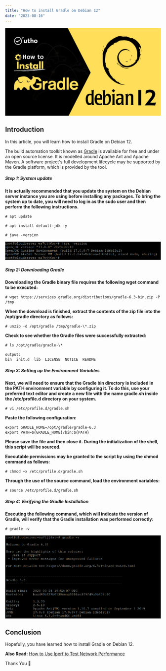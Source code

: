 ```yaml
---
title: "How to install Gradle on Debian 12"
date: "2023-08-16"
---
```


![How to install Gradle on Debian 12](images/How-to-install-Gradle-on-Debian-12-1024x576.jpg)

## Introduction

In this article, you will learn how to install Gradle on Debian 12.

The build automation toolkit known as [Gradle](https://en.wikipedia.org/wiki/Gradle) is available for free and under an open source license. It is modelled around Apache Ant and Apache Maven. A software project's full development lifecycle may be supported by the Gradle platform, which is provided by the tool.

##### Step 1: System update

**It is actually recommended that you update the system on the Debian server instance you are using before installing any packages. To bring the system up to date, you will need to log in as the sudo user and then perform the following instructions.**

```
# apt update

```

```
# apt install default-jdk -y

```

```
# java -version

```

![How to install Gradle on Debian 12](images/10-13.png)

##### Step 2: Downloading Gradle

**Downloading the Gradle binary file requires the following wget command to be executed:**

```
# wget https://services.gradle.org/distributions/gradle-6.3-bin.zip -P /tmp

```

**When the download is finished, extract the contents of the zip file into the /opt/gradle directory as follows:**

```
# unzip -d /opt/gradle /tmp/gradle-\*.zip

```

**Check to see whether the Gradle files were successfully extracted:**

```
# ls /opt/gradle/gradle-\*

```

```
output:
bin  init.d  lib  LICENSE  NOTICE  README
```

##### Step 3: Setting up the Environment Variables

**Next, we will need to ensure that the Gradle bin directory is included in the PATH environment variable by configuring it. To do this, use your preferred text editor and create a new file with the name gradle.sh inside the /etc/profile.d directory on your system.**

```
# vi /etc/profile.d/gradle.sh

```

**Paste the following configuration:**

```
export GRADLE_HOME=/opt/gradle/gradle-6.3
export PATH=${GRADLE_HOME}/bin:${PATH}
```

**Please save the file and then close it. During the initialization of the shell, this script will be sourced.**

**Executable permissions may be granted to the script by using the chmod command as follows:**

```
# chmod +x /etc/profile.d/gradle.sh

```

**Through the use of the source command, load the environment variables:**

```
# source /etc/profile.d/gradle.sh

```

##### Step 4: Verifying the Gradle Installation

**Executing the following command, which will indicate the version of Gradle, will verify that the Gradle installation was performed correctly:**

```
# gradle -v

```

![install Gradle on Debian](images/image-1242.png)

## Conclusion

Hopefully, you have learned how to install Gradle on Debian 12.

**Also Read:** [How to Use Iperf to Test Network Performance](https://utho.com/docs/tutorial/how-to-use-iperf-to-test-network-performance/)

Thank You 🙂
